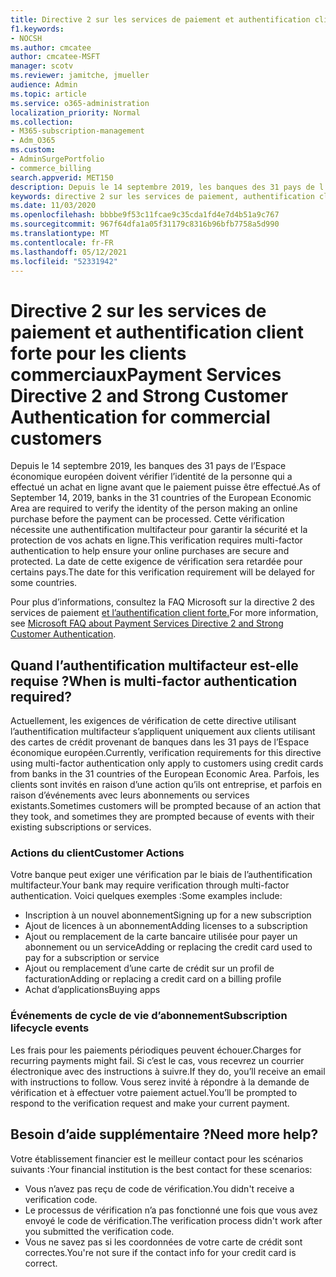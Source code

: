 ```yaml
---
title: Directive 2 sur les services de paiement et authentification client forte pour les clients commerciaux
f1.keywords:
- NOCSH
ms.author: cmcatee
author: cmcatee-MSFT
manager: scotv
ms.reviewer: jamitche, jmueller
audience: Admin
ms.topic: article
ms.service: o365-administration
localization_priority: Normal
ms.collection:
- M365-subscription-management
- Adm_O365
ms.custom:
- AdminSurgePortfolio
- commerce_billing
search.appverid: MET150
description: Depuis le 14 septembre 2019, les banques des 31 pays de l’Espace économique européen sont tenues de vérifier l’identité de la personne qui a effectué un achat en ligne avant que le paiement puisse être effectué. »
keywords: directive 2 sur les services de paiement, authentification client forte, authentification multifacteur
ms.date: 11/03/2020
ms.openlocfilehash: bbbbe9f53c11fcae9c35cda1fd4e7d4b51a9c767
ms.sourcegitcommit: 967f64dfa1a05f31179c8316b96bfb7758a5d990
ms.translationtype: MT
ms.contentlocale: fr-FR
ms.lasthandoff: 05/12/2021
ms.locfileid: "52331942"
---
```

# <a name="payment-services-directive-2-and-strong-customer-authentication-for-commercial-customers"></a><span data-ttu-id="4f2da-104">Directive 2 sur les services de paiement et authentification client forte pour les clients commerciaux</span><span class="sxs-lookup"><span data-stu-id="4f2da-104">Payment Services Directive 2 and Strong Customer Authentication for commercial customers</span></span>

<span data-ttu-id="4f2da-105">Depuis le 14 septembre 2019, les banques des 31 pays de l’Espace économique européen doivent vérifier l’identité de la personne qui a effectué un achat en ligne avant que le paiement puisse être effectué.</span><span class="sxs-lookup"><span data-stu-id="4f2da-105">As of September 14, 2019, banks in the 31 countries of the European Economic Area are required to verify the identity of the person making an online purchase before the payment can be processed.</span></span> <span data-ttu-id="4f2da-106">Cette vérification nécessite une authentification multifacteur pour garantir la sécurité et la protection de vos achats en ligne.</span><span class="sxs-lookup"><span data-stu-id="4f2da-106">This verification requires multi-factor authentication to help ensure your online purchases are secure and protected.</span></span> <span data-ttu-id="4f2da-107">La date de cette exigence de vérification sera retardée pour certains pays.</span><span class="sxs-lookup"><span data-stu-id="4f2da-107">The date for this verification requirement will be delayed for some countries.</span></span>

<span data-ttu-id="4f2da-108">Pour plus d’informations, consultez la FAQ Microsoft sur la directive 2 des services de paiement [et l’authentification client forte.](https://support.microsoft.com/help/4517854/microsoft-account-open-banking-customer-authentication)</span><span class="sxs-lookup"><span data-stu-id="4f2da-108">For more information, see [Microsoft FAQ about Payment Services Directive 2 and Strong Customer Authentication](https://support.microsoft.com/help/4517854/microsoft-account-open-banking-customer-authentication).</span></span>

## <a name="when-is-multi-factor-authentication-required"></a><span data-ttu-id="4f2da-109">Quand l’authentification multifacteur est-elle requise ?</span><span class="sxs-lookup"><span data-stu-id="4f2da-109">When is multi-factor authentication required?</span></span>

<span data-ttu-id="4f2da-110">Actuellement, les exigences de vérification de cette directive utilisant l’authentification multifacteur s’appliquent uniquement aux clients utilisant des cartes de crédit provenant de banques dans les 31 pays de l’Espace économique européen.</span><span class="sxs-lookup"><span data-stu-id="4f2da-110">Currently, verification requirements for this directive using multi-factor authentication only apply to customers using credit cards from banks in the 31 countries of the European Economic Area.</span></span> <span data-ttu-id="4f2da-111">Parfois, les clients sont invités en raison d’une action qu’ils ont entreprise, et parfois en raison d’événements avec leurs abonnements ou services existants.</span><span class="sxs-lookup"><span data-stu-id="4f2da-111">Sometimes customers will be prompted because of an action that they took, and sometimes they are prompted because of events with their existing subscriptions or services.</span></span>

### <a name="customer-actions"></a><span data-ttu-id="4f2da-112">Actions du client</span><span class="sxs-lookup"><span data-stu-id="4f2da-112">Customer Actions</span></span>

<span data-ttu-id="4f2da-113">Votre banque peut exiger une vérification par le biais de l’authentification multifacteur.</span><span class="sxs-lookup"><span data-stu-id="4f2da-113">Your bank may require verification through multi-factor authentication.</span></span> <span data-ttu-id="4f2da-114">Voici quelques exemples :</span><span class="sxs-lookup"><span data-stu-id="4f2da-114">Some examples include:</span></span>

- <span data-ttu-id="4f2da-115">Inscription à un nouvel abonnement</span><span class="sxs-lookup"><span data-stu-id="4f2da-115">Signing up for a new subscription</span></span>
- <span data-ttu-id="4f2da-116">Ajout de licences à un abonnement</span><span class="sxs-lookup"><span data-stu-id="4f2da-116">Adding licenses to a subscription</span></span>
- <span data-ttu-id="4f2da-117">Ajout ou remplacement de la carte bancaire utilisée pour payer un abonnement ou un service</span><span class="sxs-lookup"><span data-stu-id="4f2da-117">Adding or replacing the credit card used to pay for a subscription or service</span></span>
- <span data-ttu-id="4f2da-118">Ajout ou remplacement d’une carte de crédit sur un profil de facturation</span><span class="sxs-lookup"><span data-stu-id="4f2da-118">Adding or replacing a credit card on a billing profile</span></span>
- <span data-ttu-id="4f2da-119">Achat d’applications</span><span class="sxs-lookup"><span data-stu-id="4f2da-119">Buying apps</span></span>

### <a name="subscription-lifecycle-events"></a><span data-ttu-id="4f2da-120">Événements de cycle de vie d’abonnement</span><span class="sxs-lookup"><span data-stu-id="4f2da-120">Subscription lifecycle events</span></span>

<span data-ttu-id="4f2da-121">Les frais pour les paiements périodiques peuvent échouer.</span><span class="sxs-lookup"><span data-stu-id="4f2da-121">Charges for recurring payments might fail.</span></span> <span data-ttu-id="4f2da-122">Si c’est le cas, vous recevrez un courrier électronique avec des instructions à suivre.</span><span class="sxs-lookup"><span data-stu-id="4f2da-122">If they do, you’ll receive an email with instructions to follow.</span></span> <span data-ttu-id="4f2da-123">Vous serez invité à répondre à la demande de vérification et à effectuer votre paiement actuel.</span><span class="sxs-lookup"><span data-stu-id="4f2da-123">You’ll be prompted to respond to the verification request and make your current payment.</span></span>

## <a name="need-more-help"></a><span data-ttu-id="4f2da-124">Besoin d’aide supplémentaire ?</span><span class="sxs-lookup"><span data-stu-id="4f2da-124">Need more help?</span></span>

<span data-ttu-id="4f2da-125">Votre établissement financier est le meilleur contact pour les scénarios suivants :</span><span class="sxs-lookup"><span data-stu-id="4f2da-125">Your financial institution is the best contact for these scenarios:</span></span>

- <span data-ttu-id="4f2da-126">Vous n’avez pas reçu de code de vérification.</span><span class="sxs-lookup"><span data-stu-id="4f2da-126">You didn't receive a verification code.</span></span>  
- <span data-ttu-id="4f2da-127">Le processus de vérification n’a pas fonctionné une fois que vous avez envoyé le code de vérification.</span><span class="sxs-lookup"><span data-stu-id="4f2da-127">The verification process didn't work after you submitted the verification code.</span></span>
- <span data-ttu-id="4f2da-128">Vous ne savez pas si les coordonnées de votre carte de crédit sont correctes.</span><span class="sxs-lookup"><span data-stu-id="4f2da-128">You're not sure if the contact info for your credit card is correct.</span></span>
